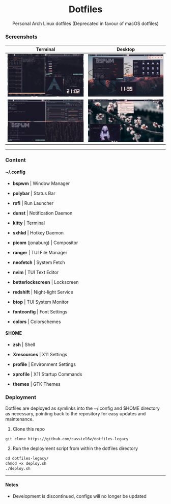 <div align="center">
    <h1>Dotfiles</h1>
    <p>
        Personal Arch Linux dotfiles
        (Deprecated in favour of macOS dotfiles)
    </p>
</div>

### Screenshots

|                Terminal              |                 Desktop                  |
|:------------------------------------:|:------------------------------------:|
| ![screen1](./screenshots/term1.png) | ![screen2](./screenshots/desk1.png) |
| ![screen3](./screenshots/term2.png) | ![screen4](./screenshots/desk2.png) |

---

### Content

#### ~/.config

- **bspwm** | Window Manager

- **polybar** | Status Bar

- **rofi** | Run Launcher

- **dunst** | Notification Daemon

- **kitty** | Terminal

- **sxhkd** | Hotkey Daemon

- **picom** (jonaburg) | Compositor

- **ranger** | TUI File Manager

- **neofetch** | System Fetch

- **nvim** | TUI Text Editor

- **betterlockscreen** | Lockscreen

- **redshift** | Night-light Service

- **btop** | TUI System Monitor

- **fontconfig** | Font Settings

- **colors** | Colorschemes

#### $HOME 

- **zsh** | Shell

- **Xresources** | X11 Settings

- **profile** | Environment Settings

- **xprofile** | X11 Startup Commands

- **themes** | GTK Themes


### Deployment

Dotfiles are deployed as symlinks into the ~/.config and $HOME directory as necessary, pointing back to the repository for easy updates and maintenance.

1. Clone this repo
```
git clone https://github.com/cassiel6v/dotfiles-legacy
```

2. Run the deployment script from within the dotfiles directory
```
cd dotfiles-legacy/
chmod +x deploy.sh
./deploy.sh
```

---

#### Notes

- Development is discontinued, configs will no longer be updated

